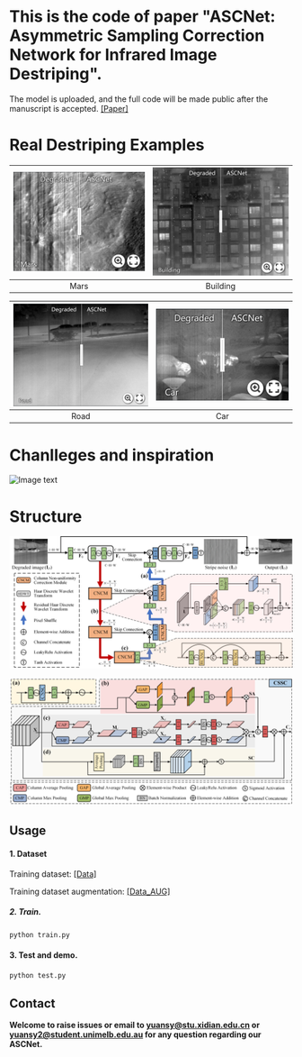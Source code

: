 # This is the code of paper "ASCNet: Asymmetric Sampling Correction Network for Infrared Image Destriping".
The model is uploaded, and the full code will be made public after the manuscript is accepted.
[[Paper]](https://arxiv.org/abs/2401.15578)

# Real Destriping Examples

[<img src="https://github.com/xdFai/ASCNet/blob/main/Fig/Mars.png" width="385">](https://imgsli.com/MjkxNDU2) | [<img src="https://github.com/xdFai/ASCNet/blob/main/Fig/Building.png" width="385">](https://imgsli.com/MjkxNDU4)
:-------------------------:|:-------------------------:
Mars | Building


[<img src="https://github.com/xdFai/ASCNet/blob/main/Fig/Road.png" width="385">](https://imgsli.com/MjkxNDU5) | [<img src="https://github.com/xdFai/ASCNet/blob/main/Fig/Car.png" width="385">](https://imgsli.com/MjkxNDYx)
:-------------------------:|:-------------------------:
Road | Car 


# Chanlleges and inspiration   
![Image text](https://github.com/xdFai/ASCNet/blob/main/Fig/Fig0.png)

# Structure
![Image text](https://github.com/xdFai/ASCNet/blob/main/Fig/Fig2.png)

![Image text](https://github.com/xdFai/ASCNet/blob/main/Fig/Fig3.png)



## Usage

#### 1. Dataset
Training dataset: [[Data]](https://drive.google.com/file/d/1o9BmWspPTJtFsBj66NN3FfM83cjp37IW/view?usp=sharing)

Training dataset augmentation: [[Data_AUG]](https://drive.google.com/file/d/1Iv4CoQiInFORYn1kHjJCCCeuy6LKvnIc/view?usp=sharing)


##### 2. Train.
```bash
python train.py
```

#### 3. Test and demo.
```bash
python test.py
```

## Contact
**Welcome to raise issues or email to [yuansy@stu.xidian.edu.cn](yuansy@stu.xidian.edu.cn) or [yuansy2@student.unimelb.edu.au](yuansy2@student.unimelb.edu.au) for any question regarding our ASCNet.**
